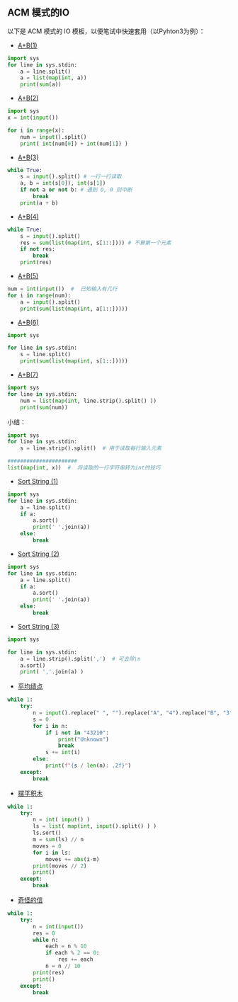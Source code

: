 ## ACM 模式的IO
以下是 ACM 模式的 IO 模板，以便笔试中快速套用（以Pyhton3为例）： 

- [ A+B(1) ]( https://ac.nowcoder.com/acm/contest/5657/A )  
```python 
import sys 
for line in sys.stdin: 
    a = line.split()  
    a = list(map(int, a)) 
    print(sum(a))  
``` 

- [ A+B(2) ]( https://ac.nowcoder.com/acm/contest/5657/B )  
```python 
import sys 
x = int(input()) 

for i in range(x):
    num = input().split() 
    print( int(num[0]) + int(num[1]) ) 
```  

- [ A+B(3) ]( https://ac.nowcoder.com/acm/contest/5657/C )  
```python 
while True: 
    s = input().split() # 一行一行读取
    a, b = int(s[0]), int(s[1])
    if not a or not b: # 遇到 0, 0 则中断
        break 
    print(a + b) 
```  

- [ A+B(4) ]( https://ac.nowcoder.com/acm/contest/5657/D )  
```python 
while True:
    s = input().split() 
    res = sum(list(map(int, s[1::]))) # 不算第一个元素
    if not res: 
        break  
    print(res) 
```   

- [ A+B(5) ]( https://ac.nowcoder.com/acm/contest/5657/E )  
```python 
num = int(input())  #  已知输入有几行
for i in range(num):
    a = input().split() 
    print(sum(list(map(int, a[1::]))))
```    

- [ A+B(6) ]( https://ac.nowcoder.com/acm/contest/5657/F )  
```python 
import sys 

for line in sys.stdin:
    s = line.split()  
    print(sum(list(map(int, s[1::]))))
```   

- [ A+B(7) ]( https://ac.nowcoder.com/acm/contest/5657/G )  
```python 
import sys 
for line in sys.stdin: 
    num = list(map(int, line.strip().split() ))  
    print(sum(num))
```  

小结：
```python 
import sys 
for line in sys.stdin:
    s = line.strip().split()  # 用于读取每行输入元素 

######################
list(map(int, x))  #  将读取的一行字符串转为int的技巧 
``` 

- [ Sort String (1) ]( https://ac.nowcoder.com/acm/contest/5657/E )  
```python 
import sys 
for line in sys.stdin: 
    a = line.split()  
    if a:
        a.sort() 
        print(' '.join(a)) 
    else:
        break
```   

- [ Sort String (2) ]( https://ac.nowcoder.com/acm/contest/5657/E )  
```python 
import sys 
for line in sys.stdin: 
    a = line.split()  
    if a:
        a.sort() 
        print(' '.join(a)) 
    else:
        break
```    

- [ Sort String (3) ]( https://ac.nowcoder.com/acm/contest/5657/J )  
```python 
import sys 

for line in sys.stdin:
    a = line.strip().split(',')  # 可去除\n
    a.sort() 
    print( ','.join(a) )
```  

- [ 平均绩点 ]( https://kamacoder.com/problem.php?id=1006 )   

```python 
while 1:
    try: 
        n = input().replace(" ", "").replace("A", "4").replace("B", "3").replace("C", "2").replace("D", "1").replace("F", "0") 
        s = 0 
        for i in n:
            if i not in "43210":
                print("Unknown") 
                break 
            s += int(i) 
        else:
            print(f"{s / len(n): .2f}")   
    except: 
        break
```   

- [ 摆平积木 ]( https://kamacoder.com/problem.php?id=1007 ) 

```python 
while 1:
    try:
        n = int( input() ) 
        ls = list( map(int, input().split() ) ) 
        ls.sort() 
        m = sum(ls) // n 
        moves = 0 
        for i in ls:
            moves += abs(i-m) 
        print(moves // 2) 
        print() 
    except: 
        break 
```  

- [ 奇怪的信 ]( https://kamacoder.com/problem.php?id=1008 ) 
```python 
while 1:
    try:
        n = int(input())
        res = 0  
        while n: 
            each = n % 10   
            if each % 2 == 0:
                res += each 
            n = n // 10 
        print(res) 
        print()
    except: 
        break
``` 
